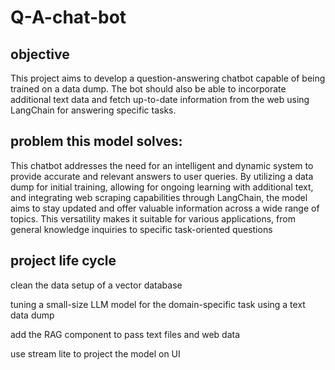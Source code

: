 # Q-A-chat-bot

## objective
This project aims to develop a question-answering chatbot capable of being trained on a data dump. The bot should also be able to incorporate additional text data and fetch up-to-date information from the web using LangChain for answering specific tasks.

## problem this model solves:

This chatbot addresses the need for an intelligent and dynamic system to provide accurate and relevant answers to user queries. By utilizing a data dump for initial training, allowing for ongoing learning with additional text, and integrating web scraping capabilities through LangChain, the model aims to stay updated and offer valuable information across a wide range of topics. This versatility makes it suitable for various applications, from general knowledge inquiries to specific task-oriented questions

## project life cycle

clean the data setup of a vector database

tuning a small-size LLM model for the domain-specific task using a text data dump 

add the RAG component to pass text files and web data

use stream lite to project the model on UI
